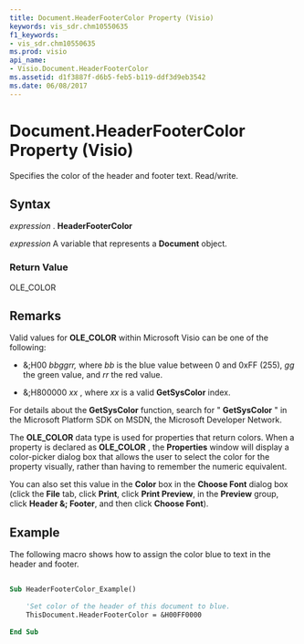 ```yaml
---
title: Document.HeaderFooterColor Property (Visio)
keywords: vis_sdr.chm10550635
f1_keywords:
- vis_sdr.chm10550635
ms.prod: visio
api_name:
- Visio.Document.HeaderFooterColor
ms.assetid: d1f3887f-d6b5-feb5-b119-ddf3d9eb3542
ms.date: 06/08/2017
---
```



# Document.HeaderFooterColor Property (Visio)

Specifies the color of the header and footer text. Read/write.


## Syntax

 _expression_ . **HeaderFooterColor**

 _expression_ A variable that represents a **Document** object.


### Return Value

OLE_COLOR


## Remarks

Valid values for  **OLE_COLOR** within Microsoft Visio can be one of the following:


- &;H00 _bbggrr,_ where _bb_ is the blue value between 0 and 0xFF (255), _gg_ the green value, and _rr_ the red value.
    
- &;H800000 _xx_ , where _xx_ is a valid **GetSysColor** index.
    
For details about the  **GetSysColor** function, search for " **GetSysColor** " in the Microsoft Platform SDK on MSDN, the Microsoft Developer Network.

The  **OLE_COLOR** data type is used for properties that return colors. When a property is declared as **OLE_COLOR** , the **Properties** window will display a color-picker dialog box that allows the user to select the color for the property visually, rather than having to remember the numeric equivalent.

You can also set this value in the  **Color** box in the **Choose Font** dialog box (click the **File** tab, click **Print**, click  **Print Preview**, in the  **Preview** group, click **Header &; Footer**, and then click  **Choose Font**).


## Example

The following macro shows how to assign the color blue to text in the header and footer.


```vb
 
Sub HeaderFooterColor_Example() 
  
    'Set color of the header of this document to blue.  
    ThisDocument.HeaderFooterColor = &H00FF0000  
 
End Sub
```


